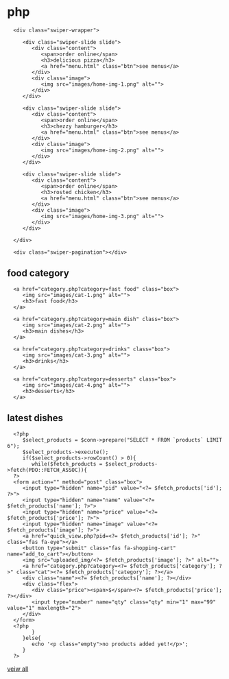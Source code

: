 # php

<?php

include 'components/connect.php';

session_start();

if(isset($_SESSION['user_id'])){
   $user_id = $_SESSION['user_id'];
}else{
   $user_id = '';
};

include 'components/add_cart.php';

?>

<!DOCTYPE html>
<html lang="en">
<head>
   <meta charset="UTF-8">
   <meta http-equiv="X-UA-Compatible" content="IE=edge">
   <meta name="viewport" content="width=device-width, initial-scale=1.0">
   <title>home</title>

   <link rel="stylesheet" href="https://unpkg.com/swiper@8/swiper-bundle.min.css" />

   <!-- font awesome cdn link  -->
   <link rel="stylesheet" href="https://cdnjs.cloudflare.com/ajax/libs/font-awesome/6.1.1/css/all.min.css">

   <!-- custom css file link  -->
   <link rel="stylesheet" href="css/style.css">

</head>
<body>

<?php include 'components/user_header.php'; ?>



<section class="hero">

   <div class="swiper hero-slider">

      <div class="swiper-wrapper">

         <div class="swiper-slide slide">
            <div class="content">
               <span>order online</span>
               <h3>delicious pizza</h3>
               <a href="menu.html" class="btn">see menus</a>
            </div>
            <div class="image">
               <img src="images/home-img-1.png" alt="">
            </div>
         </div>

         <div class="swiper-slide slide">
            <div class="content">
               <span>order online</span>
               <h3>chezzy hamburger</h3>
               <a href="menu.html" class="btn">see menus</a>
            </div>
            <div class="image">
               <img src="images/home-img-2.png" alt="">
            </div>
         </div>

         <div class="swiper-slide slide">
            <div class="content">
               <span>order online</span>
               <h3>rosted chicken</h3>
               <a href="menu.html" class="btn">see menus</a>
            </div>
            <div class="image">
               <img src="images/home-img-3.png" alt="">
            </div>
         </div>

      </div>

      <div class="swiper-pagination"></div>

   </div>

</section>

<section class="category">

   <h1 class="title">food category</h1>

   <div class="box-container">

      <a href="category.php?category=fast food" class="box">
         <img src="images/cat-1.png" alt="">
         <h3>fast food</h3>
      </a>

      <a href="category.php?category=main dish" class="box">
         <img src="images/cat-2.png" alt="">
         <h3>main dishes</h3>
      </a>

      <a href="category.php?category=drinks" class="box">
         <img src="images/cat-3.png" alt="">
         <h3>drinks</h3>
      </a>

      <a href="category.php?category=desserts" class="box">
         <img src="images/cat-4.png" alt="">
         <h3>desserts</h3>
      </a>

   </div>

</section>




<section class="products">

   <h1 class="title">latest dishes</h1>

   <div class="box-container">

      <?php
         $select_products = $conn->prepare("SELECT * FROM `products` LIMIT 6");
         $select_products->execute();
         if($select_products->rowCount() > 0){
            while($fetch_products = $select_products->fetch(PDO::FETCH_ASSOC)){
      ?>
      <form action="" method="post" class="box">
         <input type="hidden" name="pid" value="<?= $fetch_products['id']; ?>">
         <input type="hidden" name="name" value="<?= $fetch_products['name']; ?>">
         <input type="hidden" name="price" value="<?= $fetch_products['price']; ?>">
         <input type="hidden" name="image" value="<?= $fetch_products['image']; ?>">
         <a href="quick_view.php?pid=<?= $fetch_products['id']; ?>" class="fas fa-eye"></a>
         <button type="submit" class="fas fa-shopping-cart" name="add_to_cart"></button>
         <img src="uploaded_img/<?= $fetch_products['image']; ?>" alt="">
         <a href="category.php?category=<?= $fetch_products['category']; ?>" class="cat"><?= $fetch_products['category']; ?></a>
         <div class="name"><?= $fetch_products['name']; ?></div>
         <div class="flex">
            <div class="price"><span>$</span><?= $fetch_products['price']; ?></div>
            <input type="number" name="qty" class="qty" min="1" max="99" value="1" maxlength="2">
         </div>
      </form>
      <?php
            }
         }else{
            echo '<p class="empty">no products added yet!</p>';
         }
      ?>

   </div>

   <div class="more-btn">
      <a href="menu.html" class="btn">veiw all</a>
   </div>

</section>


















<?php include 'components/footer.php'; ?>


<script src="https://unpkg.com/swiper@8/swiper-bundle.min.js"></script>

<!-- custom js file link  -->
<script src="js/script.js"></script>

<script>

var swiper = new Swiper(".hero-slider", {
   loop:true,
   grabCursor: true,
   effect: "flip",
   pagination: {
      el: ".swiper-pagination",
      clickable:true,
   },
});

</script>

</body>
</html>
